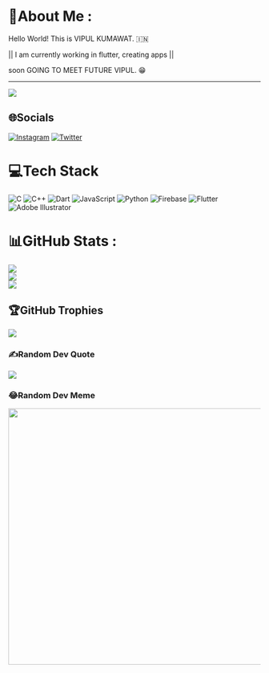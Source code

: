 # 💫About Me :
Hello World! This is VIPUL KUMAWAT. 🇮🇳

|| I am currently working in flutter, creating apps ||

soon GOING TO MEET FUTURE VIPUL. 😁


---
[![](https://visitcount.itsvg.in/api?id=thevipulkumawat&icon=5&color=9)](https://visitcount.itsvg.in)


## 🌐Socials
[![Instagram](https://img.shields.io/badge/Instagram-%23E4405F.svg?logo=Instagram&logoColor=white)](https://instagram.com/_whizzzz)  [![Twitter](https://img.shields.io/badge/Twitter-%231DA1F2.svg?logo=Twitter&logoColor=white)](https://twitter.com/thevipulkumawat) 

# 💻Tech Stack
![C](https://img.shields.io/badge/c-%2300599C.svg?style=flat&logo=c&logoColor=white) ![C++](https://img.shields.io/badge/c++-%2300599C.svg?style=flat&logo=c%2B%2B&logoColor=white) ![Dart](https://img.shields.io/badge/dart-%230175C2.svg?style=flat&logo=dart&logoColor=white) ![JavaScript](https://img.shields.io/badge/javascript-%23323330.svg?style=flat&logo=javascript&logoColor=%23F7DF1E) ![Python](https://img.shields.io/badge/python-3670A0?style=flat&logo=python&logoColor=ffdd54) ![Firebase](https://img.shields.io/badge/firebase-%23039BE5.svg?style=flat&logo=firebase) ![Flutter](https://img.shields.io/badge/Flutter-%2302569B.svg?style=flat&logo=Flutter&logoColor=white) ![Adobe Illustrator](https://img.shields.io/badge/adobeillustrator-%23FF9A00.svg?style=flat&logo=adobeillustrator&logoColor=white)
# 📊GitHub Stats :
![](https://github-readme-stats.vercel.app/api?username=thevipulkumawat&theme=blueberry&hide_border=false&include_all_commits=false&count_private=false)<br/>
![](https://github-readme-streak-stats.herokuapp.com/?user=thevipulkumawat&theme=blueberry&hide_border=false)<br/>
![](https://github-readme-stats.vercel.app/api/top-langs/?username=thevipulkumawat&theme=blueberry&hide_border=false&include_all_commits=false&count_private=false&layout=compact)

## 🏆GitHub Trophies
![](https://github-profile-trophy.vercel.app/?username=thevipulkumawat&theme=darkhub&no-frame=false&no-bg=false&margin-w=4)

### ✍️Random Dev Quote
![](https://quotes-github-readme.vercel.app/api?type=horizontal&theme=dark)

### 😂Random Dev Meme
<img src="https://random-memer.herokuapp.com/" width="512px"/>
